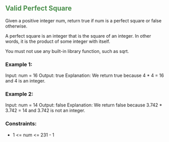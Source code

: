 
## <span style="color:#4B904C">Valid Perfect Square</span>

Given a positive integer num, return true if num is a perfect square or false otherwise.

A perfect square is an integer that is the square of an integer. In other words, it is the product of some integer with itself.

You must not use any built-in library function, such as sqrt.

 

### Example 1:

Input: num = 16
Output: true
Explanation: We return true because 4 * 4 = 16 and 4 is an integer.
### Example 2:

Input: num = 14
Output: false
Explanation: We return false because 3.742 * 3.742 = 14 and 3.742 is not an integer.
 

### Constraints:

* 1 <= num <= 231 - 1